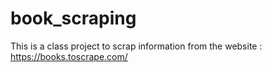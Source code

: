 # book_scraping
This is a class project to scrap information from the website : https://books.toscrape.com/
